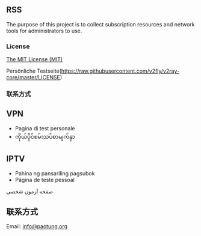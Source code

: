## RSS
The purpose of this project is to collect subscription resources and network tools for administrators to use.

### License
[The MIT License (MIT)](https://raw.githubusercontent.com/v2fly/v2ray-core/master/LICENSE)

Persönliche Testseite(https://raw.githubusercontent.com/v2fly/v2ray-core/master/LICENSE)

### 联系方式
## VPN
- Pagina di test personale
- ကိုယ်ပိုင်စမ်းသပ်စာမျက်နှာ
## IPTV
- Pahina ng pansariling pagsubok
- Página de teste pessoal

صفحه آزمون شخصی
## 联系方式
Email: info@paotung.org
